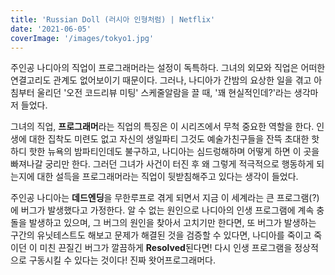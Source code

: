 ```yaml
---
title: 'Russian Doll (러시아 인형처럼) | Netflix'
date: '2021-06-05'
coverImage: '/images/tokyo1.jpg'
---
```


주인공 나디아의 직업이 프로그래머라는 설정이 독특하다. 그녀의 외모와 직업은 어떠한 연결고리도 관계도 없어보이기 때문이다. 그러나, 나디아가 간밤의 요상한 일을 겪고 아침부터 울리던 '오전 코드리뷰 미팅' 스케줄알람을 끌 때, '꽤 현실적인데?'라는 생각마저 들었다. 
<!-- excerpt -->
그녀의 직업, **프로그래머**라는 직업의 특징은 이 시리즈에서 무척 중요한 역할을 한다. 인생에 대한 집착도 미련도 없고 자신의 생일파티 그것도 예술가친구들을 잔뜩 초대한 핫하디 핫한 뉴욕의 밤파티인데도 불구하고, 나디아는 심드렁해하며 어떻게 하면 이 곳을 빠져나갈 궁리만 한다. 그러던 그녀가 사건이 터진 후 왜 그렇게 적극적으로 행동하게 되는지에 대한 설득을 프로그래머라는 직업이 뒷받침해주고 있다는 생각이 들었다.

주인공 나디아는 **데드엔딩**을 무한루프로 겪게 되면서 지금 이 세계라는 큰 프로그램(?)에 버그가 발생했다고 가정한다. 알 수 없는 원인으로 나디아의 인생 프로그램에 계속 충돌을 발생하고 있으며, 그 버그의 원인을 찾아서 고치기만 한다면, 또 버그가 발생하는 구간의 유닛테스트도 해보고 문제가 해결된 것을 검증할 수 있다면, 나디아를 죽이고 죽이던 이 미친 끈질긴 버그가 깔끔하게 **Resolved**된다면! 다시 인생 프로그램을 정상적으로 구동시킬 수 있다는 것이다! 진짜 왓어프로그래머다.